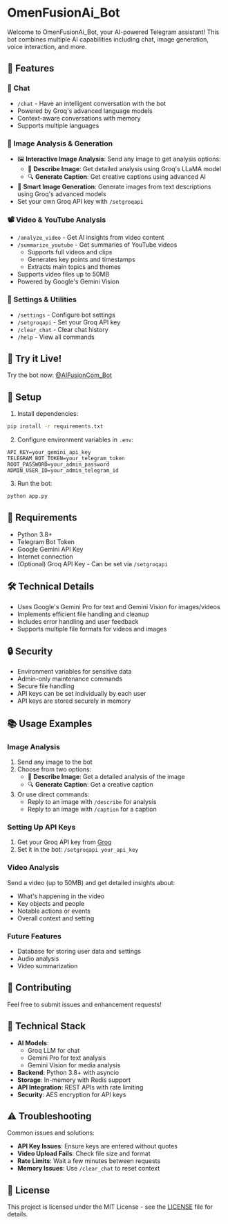 # OmenFusionAi_Bot

Welcome to OmenFusionAi_Bot, your AI-powered Telegram assistant! This bot combines multiple AI capabilities including chat, image generation, voice interaction, and more.

## 🌟 Features

### 💬 Chat
- `/chat` - Have an intelligent conversation with the bot
- Powered by Groq's advanced language models
- Context-aware conversations with memory
- Supports multiple languages

### 🎨 Image Analysis & Generation
- 🖼️ **Interactive Image Analysis**: Send any image to get analysis options:
  - 📝 **Describe Image**: Get detailed analysis using Groq's LLaMA model
  - 🔍 **Generate Caption**: Get creative captions using advanced AI
- 🎨 **Smart Image Generation**: Generate images from text descriptions using Groq's advanced models
- Set your own Groq API key with `/setgroqapi`

### 📽️ Video & YouTube Analysis
- `/analyze_video` - Get AI insights from video content
- `/summarize_youtube` - Get summaries of YouTube videos
  - Supports full videos and clips
  - Generates key points and timestamps
  - Extracts main topics and themes
- Supports video files up to 50MB
- Powered by Google's Gemini Vision

### 🔧 Settings & Utilities
- `/settings` - Configure bot settings
- `/setgroqapi` - Set your Groq API key
- `/clear_chat` - Clear chat history
- `/help` - View all commands

## 🚀 Try it Live!
Try the bot now: [@AIFusionCom_Bot](https://t.me/AIFusionCom_Bot)

## 🚀 Setup

1. Install dependencies:
```bash
pip install -r requirements.txt
```

2. Configure environment variables in `.env`:
```env
API_KEY=your_gemini_api_key
TELEGRAM_BOT_TOKEN=your_telegram_token
ROOT_PASSWORD=your_admin_password
ADMIN_USER_ID=your_admin_telegram_id
```

3. Run the bot:
```bash
python app.py
```

## 📝 Requirements

- Python 3.8+
- Telegram Bot Token
- Google Gemini API Key
- Internet connection
- (Optional) Groq API Key - Can be set via `/setgroqapi`

## 🛠️ Technical Details

- Uses Google's Gemini Pro for text and Gemini Vision for images/videos
- Implements efficient file handling and cleanup
- Includes error handling and user feedback
- Supports multiple file formats for videos and images

## 🔒 Security

- Environment variables for sensitive data
- Admin-only maintenance commands
- Secure file handling
- API keys can be set individually by each user
- API keys are stored securely in memory

## 📚 Usage Examples

### Image Analysis
1. Send any image to the bot
2. Choose from two options:
   - 📝 **Describe Image**: Get a detailed analysis of the image
   - 🔍 **Generate Caption**: Get a creative caption
3. Or use direct commands:
   - Reply to an image with `/describe` for analysis
   - Reply to an image with `/caption` for a caption

### Setting Up API Keys
1. Get your Groq API key from [Groq](https://groq.com)
2. Set it in the bot: `/setgroqapi your_api_key`

### Video Analysis
Send a video (up to 50MB) and get detailed insights about:
- What's happening in the video
- Key objects and people
- Notable actions or events
- Overall context and setting

### Future Features
- Database for storing user data and settings
- Audio analysis
- Video summarization

## 🤝 Contributing

Feel free to submit issues and enhancement requests!

## 🚀 Technical Stack

- **AI Models**:
  - Groq LLM for chat
  - Gemini Pro for text analysis
  - Gemini Vision for media analysis
- **Backend**: Python 3.8+ with asyncio
- **Storage**: In-memory with Redis support
- **API Integration**: REST APIs with rate limiting
- **Security**: AES encryption for API keys

## ⚠️ Troubleshooting

Common issues and solutions:
- **API Key Issues**: Ensure keys are entered without quotes
- **Video Upload Fails**: Check file size and format
- **Rate Limits**: Wait a few minutes between requests
- **Memory Issues**: Use `/clear_chat` to reset context

## 📄 License

This project is licensed under the MIT License - see the [LICENSE](LICENSE) file for details.
